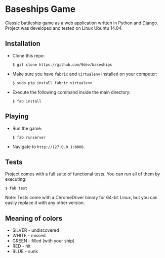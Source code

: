 # Baseships Game

Classic battleship game as a web application written in Python and Django. Project was developed and tested on Linux Ubuntu 14.04.

## Installation

- Clone this repo:

    `$ git clone https://github.com/9dev/baseships`

- Make sure you have `fabric` and `virtualenv` installed on your computer:

    `$ sudo pip install fabric virtualenv`

- Execute the following command inside the main directory:

    `$ fab install`

## Playing

- Run the game:

    `$ fab runserver`

- Navigate to `http://127.0.0.1:8000`.

## Tests

Project comes with a full suite of functional tests. You can run all of them by executing:

`$ fab test`

Note: Tests come with a ChromeDriver binary for 64-bit Linux, but you can easily replace it with any other version.

## Meaning of colors

- SILVER - undiscovered
- WHITE - missed
- GREEN - filled (with your ship)
- RED - hit
- BLUE - sunk
